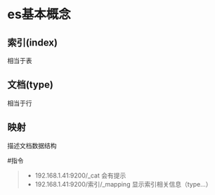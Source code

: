 # es基本概念

## 索引(index)
相当于表
## 文档(type)
相当于行
## 映射
描述文档数据结构

#指令
> * 192.168.1.41:9200/_cat 会有提示
> * 192.168.1.41:9200/索引/_mapping 显示索引相关信息（type...）


